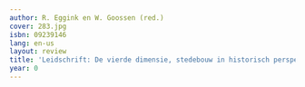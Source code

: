 ```yaml
---
author: R. Eggink en W. Goossen (red.)
cover: 283.jpg
isbn: 09239146
lang: en-us
layout: review
title: 'Leidschrift: De vierde dimensie, stedebouw in historisch perspectief'
year: 0
---
```



